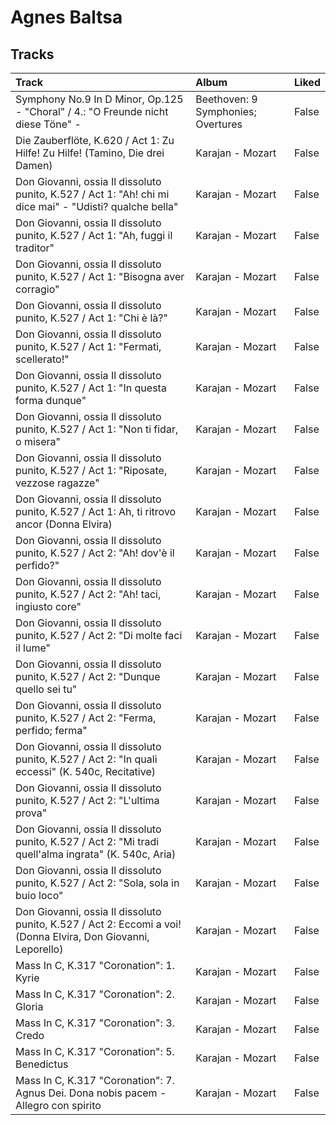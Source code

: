 # Agnes Baltsa

## Tracks

| Track                                                                                                         | Album                              | Liked   |
|:--------------------------------------------------------------------------------------------------------------|:-----------------------------------|:--------|
| Symphony No.9 In D Minor, Op.125 - "Choral" / 4.: "O Freunde nicht diese Töne" -                              | Beethoven: 9 Symphonies; Overtures | False   |
| Die Zauberflöte, K.620 / Act 1: Zu Hilfe! Zu Hilfe! (Tamino, Die drei Damen)                                  | Karajan - Mozart                   | False   |
| Don Giovanni, ossia Il dissoluto punito, K.527 / Act 1: "Ah! chi mi dice mai" - "Udisti? qualche bella"       | Karajan - Mozart                   | False   |
| Don Giovanni, ossia Il dissoluto punito, K.527 / Act 1: "Ah, fuggi il traditor"                               | Karajan - Mozart                   | False   |
| Don Giovanni, ossia Il dissoluto punito, K.527 / Act 1: "Bisogna aver corragio"                               | Karajan - Mozart                   | False   |
| Don Giovanni, ossia Il dissoluto punito, K.527 / Act 1: "Chi è là?"                                           | Karajan - Mozart                   | False   |
| Don Giovanni, ossia Il dissoluto punito, K.527 / Act 1: "Fermati, scellerato!"                                | Karajan - Mozart                   | False   |
| Don Giovanni, ossia Il dissoluto punito, K.527 / Act 1: "In questa forma dunque"                              | Karajan - Mozart                   | False   |
| Don Giovanni, ossia Il dissoluto punito, K.527 / Act 1: "Non ti fidar, o misera"                              | Karajan - Mozart                   | False   |
| Don Giovanni, ossia Il dissoluto punito, K.527 / Act 1: "Riposate, vezzose ragazze"                           | Karajan - Mozart                   | False   |
| Don Giovanni, ossia Il dissoluto punito, K.527 / Act 1: Ah, ti ritrovo ancor (Donna Elvira)                   | Karajan - Mozart                   | False   |
| Don Giovanni, ossia Il dissoluto punito, K.527 / Act 2: "Ah! dov'è il perfido?"                               | Karajan - Mozart                   | False   |
| Don Giovanni, ossia Il dissoluto punito, K.527 / Act 2: "Ah! taci, ingiusto core"                             | Karajan - Mozart                   | False   |
| Don Giovanni, ossia Il dissoluto punito, K.527 / Act 2: "Di molte faci il lume"                               | Karajan - Mozart                   | False   |
| Don Giovanni, ossia Il dissoluto punito, K.527 / Act 2: "Dunque quello sei tu"                                | Karajan - Mozart                   | False   |
| Don Giovanni, ossia Il dissoluto punito, K.527 / Act 2: "Ferma, perfido; ferma"                               | Karajan - Mozart                   | False   |
| Don Giovanni, ossia Il dissoluto punito, K.527 / Act 2: "In quali eccessi" (K. 540c, Recitative)              | Karajan - Mozart                   | False   |
| Don Giovanni, ossia Il dissoluto punito, K.527 / Act 2: "L'ultima prova"                                      | Karajan - Mozart                   | False   |
| Don Giovanni, ossia Il dissoluto punito, K.527 / Act 2: "Mi tradi quell'alma ingrata" (K. 540c, Aria)         | Karajan - Mozart                   | False   |
| Don Giovanni, ossia Il dissoluto punito, K.527 / Act 2: "Sola, sola in buio loco"                             | Karajan - Mozart                   | False   |
| Don Giovanni, ossia Il dissoluto punito, K.527 / Act 2: Eccomi a voi! (Donna Elvira, Don Giovanni, Leporello) | Karajan - Mozart                   | False   |
| Mass In C, K.317 "Coronation": 1. Kyrie                                                                       | Karajan - Mozart                   | False   |
| Mass In C, K.317 "Coronation": 2. Gloria                                                                      | Karajan - Mozart                   | False   |
| Mass In C, K.317 "Coronation": 3. Credo                                                                       | Karajan - Mozart                   | False   |
| Mass In C, K.317 "Coronation": 5. Benedictus                                                                  | Karajan - Mozart                   | False   |
| Mass In C, K.317 "Coronation": 7. Agnus Dei. Dona nobis pacem - Allegro con spirito                           | Karajan - Mozart                   | False   |